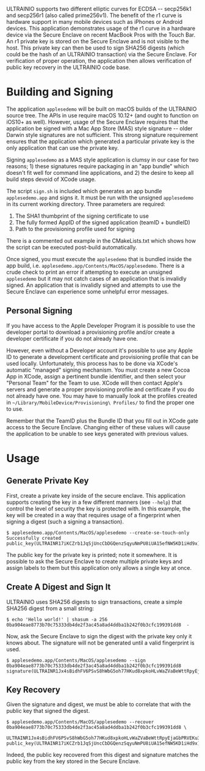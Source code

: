 ULTRAINIO supports two different elliptic curves for ECDSA -- secp256k1 and secp256r1 (also called prime256v1).
The benefit of the r1 curve is hardware support in many mobile devices such as iPhones or Android devices. This application
demonstrates usage of the r1 curve in a hardware device via the Secure Enclave on recent MacBook Pros with the Touch Bar. An
r1 private key is stored on the Secure Enclave and is not visible to the host. This private key can then be used to sign SHA256
digests (which could be the hash of an ULTRAINIO transaction) via the Secure Enclave. For verification of proper operation,
 the application then allows verification of public key recovery in the ULTRAINIO code base.
 
# Building and Signing
The application `applesedemo` will be built on macOS builds of the ULTRAINIO source tree. The APIs in use require macOS 10.12+
(and ought to function on iOS10+ as well). However, usage of the Secure Enclave requires that the application
be signed with a Mac App Store (MAS) style signature -- older Darwin style signatures are not sufficient. This strong signature
requirement ensures that the application which generated a particular private key is the only application that can use the private key.

Signing `applesedemo` as a MAS style application is clumsy in our case for two reasons; 1) these signatures require
packaging in an "app bundle" which doesn't fit well for command line applications, and 2) the desire to keep all build steps
devoid of XCode usage.

The script `sign.sh` is included which generates an app bundle `applesedemo.app` and signs it. It must be run with the unsigned
`applesedemo` in its current working directory. Three parameters are required:
1. The SHA1 thumbprint of the signing certificate to use
1. The fully formed AppID of the signed application (teamID + bundleID)
1. Path to the provisioning profile used for signing

There is a commented out example in the CMakeLists.txt which shows how the script can be executed post-build automatically.

Once signed, you must execute the `applesedemo` that is bundled inside the app build, i.e. `applesedemo.app/Contents/MacOS/applesedemo`.
There is a crude check to print an error if attempting to execute an unsigned `applesedemo` but it may not catch cases of
an application that is invalidly signed. An application that is invalidly signed and attempts to use the Secure Enclave
can experience some unhelpful error messages.

## Personal Signing
If you have access to the Apple Developer Program it is possible to use the developer portal to download a provisioning
profile and/or create a developer certificate if you do not already have one.

However, even without a Developer account it's possible to use any Apple ID to generate a development certificate
and provisioning profile that can be used locally. Unfortunately, this process has to be done via XCode's automatic
"managed" signing mechanism. You must create a new Cocoa App in XCode, assign a pertinent bundle identifier, and then select
your "Personal Team" for the Team to use. XCode will then contact Apple's servers and generate a proper provisioning profile
and certificate if you do not already have one. You may have to manually look at the profiles created in
`~/Library/MobileDevice/Provisioning\ Profiles/` to find the proper one to use.

Remember that the TeamID plus the Bundle ID that you fill out in XCode gate access to the Secure Enclave. Changing either
of these values will cause the application to be unable to see keys generated with previous values.

# Usage
## Generate Private Key
First, create a private key inside of the secure enclave. This application supports creating the key in a few different manners
(see `--help`) that control the level of security the key is protected with. In this example, the key will be created in a way
that requires usage of a fingerprint when signing a digest (such a signing a transaction).
```
$ applesedemo.app/Contents/MacOS/applesedemo --create-se-touch-only
Successfully created
public_key(ULTRAINR17iKCZrb1JqSjUncCbDGQenzSqyuNmPU8iUA15efNW5KD1iHd9x)
```
The public key for the private key is printed; note it somewhere. It is possible to ask the Secure Enclave to
create multiple private keys and assign labels to them but this application only allows a single key at once.
## Create A Digest and Sign It
ULTRAINIO uses SHA256 digests to sign transactions, create a simple SHA256 digest from a small string:
```
$ echo 'Hello world!' | shasum -a 256
0ba904eae8773b70c75333db4de2f3ac45a8ad4ddba1b242f0b3cfc199391dd8  -
```
Now, ask the Secure Enclave to sign the digest with the private key only it knows about. The signature will not be
generated until a valid fingerprint is used.
```
$ applesedemo.app/Contents/MacOS/applesedemo --sign 0ba904eae8773b70c75333db4de2f3ac45a8ad4ddba1b242f0b3cfc199391dd8
signature(ULTRAINR1Jx4sBidhFV6PSvS8hWbG5oh77HKud8xpkoHLvWaZVaBeWttRpyEjaGbPRVEKu3JePTyVjANmP4GKFtG2DAuB4MTVqsdC9W)
```
## Key Recovery
Given the signature and digest, we must be able to correlate that with the public key that signed the digest.
```
$ applesedemo.app/Contents/MacOS/applesedemo --recover 0ba904eae8773b70c75333db4de2f3ac45a8ad4ddba1b242f0b3cfc199391dd8 \
     ULTRAINR1Jx4sBidhFV6PSvS8hWbG5oh77HKud8xpkoHLvWaZVaBeWttRpyEjaGbPRVEKu3JePTyVjANmP4GKFtG2DAuB4MTVqsdC9W
public_key(ULTRAINR17iKCZrb1JqSjUncCbDGQenzSqyuNmPU8iUA15efNW5KD1iHd9x)
```
Indeed, the public key recovered from this digest and signature matches the public key from the key stored in the Secure
Enclave.
